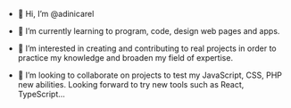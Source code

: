 - 👋 Hi, I’m @adinicarel

- 🌱 I’m currently learning to program, code, design web pages and apps.

- 👀 I’m interested in creating and contributing to real projects in order to practice my knowledge and broaden my field of expertise.

- 💞️ I’m looking to collaborate on projects to test my JavaScript, CSS, PHP new abilities. Looking forward to try new tools such as React, TypeScript...


<!---
adinicarel/adinicarel is a ✨ special ✨ repository because its `README.md` (this file) appears on your GitHub profile.
You can click the Preview link to take a look at your changes.
--->
